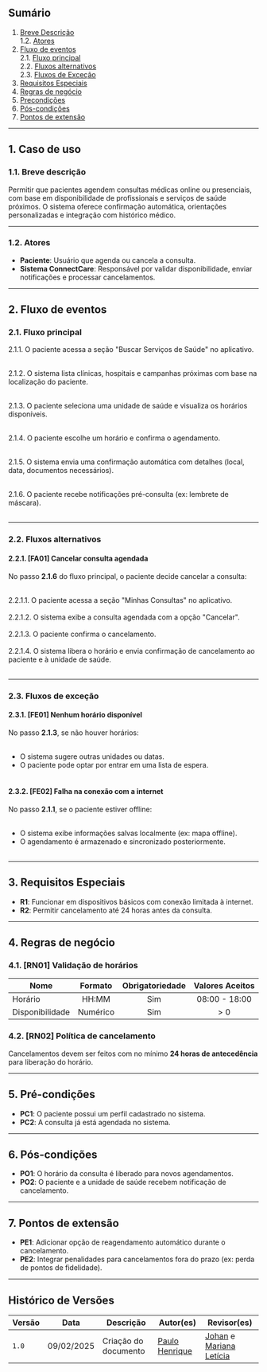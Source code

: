 ## Sumário

1. [Breve Descrição](#breve-descricao)<br>
   1.2. [Atores](#atores)<br>
2. [Fluxo de eventos](#fluxo-de-eventos)<br>
   2.1. [Fluxo principal](#fluxo-principal)<br>
   2.2. [Fluxos alternativos](#fluxos-alternativos)<br>
   2.3. [Fluxos de Exceção](#fluxos-de-excecao)<br>
3. [Requisitos Especiais](#requisitos-especiais)<br>
4. [Regras de negócio](#regras-de-negocio)<br>
5. [Precondições](#pre-condicoes)<br>
6. [Pós-condições](#pos-condicoes)<br>
7. [Pontos de extensão](#pontos-de-extensao)<br>

---

## 1. Caso de uso

<a id="breve-descricao"></a>

### 1.1. Breve descrição
Permitir que pacientes agendem consultas médicas online ou presenciais, com base em disponibilidade de profissionais e serviços de saúde próximos. O sistema oferece confirmação automática, orientações personalizadas e integração com histórico médico.

---

<a id="atores"></a>

### 1.2. Atores
- **Paciente**: Usuário que agenda ou cancela a consulta.
- **Sistema ConnectCare**: Responsável por validar disponibilidade, enviar notificações e processar cancelamentos.

---

<a id="fluxo-de-eventos"></a>

## 2. Fluxo de eventos

<a id="fluxo-principal"></a>

### 2.1. Fluxo principal

  2.1.1. O paciente acessa a seção "Buscar Serviços de Saúde" no aplicativo.<br><br>

  2.1.2. O sistema lista clínicas, hospitais e campanhas próximas com base na localização do paciente.<br><br>

  2.1.3. O paciente seleciona uma unidade de saúde e visualiza os horários disponíveis.<br><br>

  2.1.4. O paciente escolhe um horário e confirma o agendamento.<br><br>

  2.1.5. O sistema envia uma confirmação automática com detalhes (local, data, documentos necessários).<br><br>

  2.1.6. O paciente recebe notificações pré-consulta (ex: lembrete de máscara).<br><br>

---

<a id="fluxos-alternativos"></a>

### 2.2. Fluxos alternativos

#### 2.2.1. [FA01] Cancelar consulta agendada

No passo **2.1.6** do fluxo principal, o paciente decide cancelar a consulta:<br><br>

2.2.1.1. O paciente acessa a seção "Minhas Consultas" no aplicativo.<br><br>
2.2.1.2. O sistema exibe a consulta agendada com a opção "Cancelar".<br><br>
2.2.1.3. O paciente confirma o cancelamento.<br><br>
2.2.1.4. O sistema libera o horário e envia confirmação de cancelamento ao paciente e à unidade de saúde.<br><br>

---

<a id="fluxos-de-excecao"></a>

### 2.3. Fluxos de exceção

#### 2.3.1. [FE01] Nenhum horário disponível

No passo **2.1.3**, se não houver horários:<br><br>
- O sistema sugere outras unidades ou datas.<br>
- O paciente pode optar por entrar em uma lista de espera.<br><br>

#### 2.3.2. [FE02] Falha na conexão com a internet

No passo **2.1.1**, se o paciente estiver offline:<br><br>
- O sistema exibe informações salvas localmente (ex: mapa offline).<br>
- O agendamento é armazenado e sincronizado posteriormente.<br><br>


---

<a id="requisitos-especiais"></a>

## 3. Requisitos Especiais
- **R1**: Funcionar em dispositivos básicos com conexão limitada à internet.<br>
- **R2**: Permitir cancelamento até 24 horas antes da consulta.<br>

---

<a id="regras-de-negocio"></a>

## 4. Regras de negócio

### 4.1. [RN01] Validação de horários

| Nome          | Formato       | Obrigatoriedade | Valores Aceitos         |
| ------------- | :-----------: | :-------------: | :---------------------: |
| Horário       | HH:MM         | Sim             | 08:00 - 18:00           |
| Disponibilidade| Numérico     | Sim             | > 0                     |

### 4.2. [RN02] Política de cancelamento
Cancelamentos devem ser feitos com no mínimo **24 horas de antecedência** para liberação do horário.

---

<a id="pre-condicoes"></a>

## 5. Pré-condições
- **PC1**: O paciente possui um perfil cadastrado no sistema.<br>
- **PC2**: A consulta já está agendada no sistema.<br>

---

<a id="pos-condicoes"></a>

## 6. Pós-condições
- **PO1**: O horário da consulta é liberado para novos agendamentos.<br>
- **PO2**: O paciente e a unidade de saúde recebem notificação de cancelamento.<br>

---

<a id="pontos-de-extensao"></a>

## 7. Pontos de extensão
- **PE1**: Adicionar opção de reagendamento automático durante o cancelamento.<br>
- **PE2**: Integrar penalidades para cancelamentos fora do prazo (ex: perda de pontos de fidelidade).<br>

---

## Histórico de Versões

| Versão |    Data    | Descrição            | Autor(es)                                        | Revisor(es)                                                                               |
| ------ | :--------: | -------------------- | ------------------------------------------------ | ----------------------------------------------------------------------------------------- |
| `1.0`  | 09/02/2025 | Criação do documento | [Paulo Henrique](https://github.com/Nanashii76) | [Johan](https://github.com/johan-rocha) e [Mariana Letícia](https://github.com/Marianannn) |
